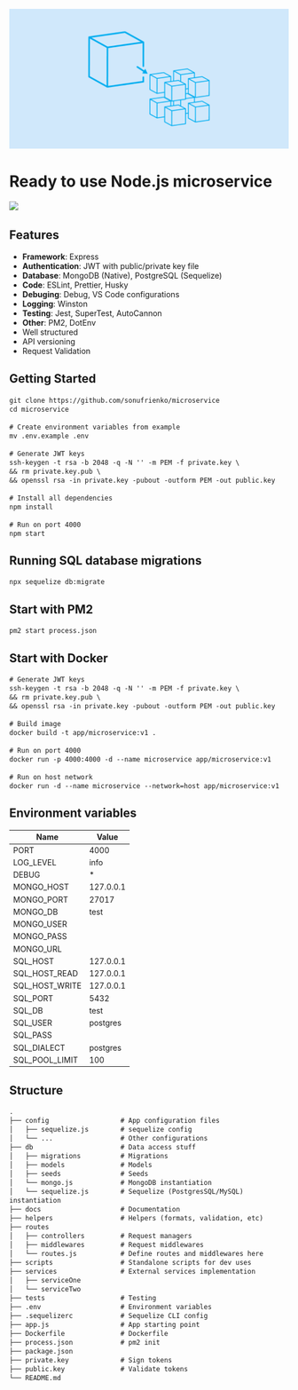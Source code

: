 ![](microservice.png)

# Ready to use Node.js microservice

![](https://github.com/sonufrienko/microservice/workflows/test-integration/badge.svg)


## Features
- **Framework**: Express
- **Authentication**: JWT with public/private key file
- **Database**: MongoDB (Native), PostgreSQL (Sequelize)
- **Code**: ESLint, Prettier, Husky
- **Debuging**: Debug, VS Code configurations
- **Logging**: Winston
- **Testing**: Jest, SuperTest, AutoCannon
- **Other**: PM2, DotEnv
- Well structured
- API versioning
- Request Validation

## Getting Started
```shell
git clone https://github.com/sonufrienko/microservice
cd microservice

# Create environment variables from example
mv .env.example .env

# Generate JWT keys
ssh-keygen -t rsa -b 2048 -q -N '' -m PEM -f private.key \
&& rm private.key.pub \
&& openssl rsa -in private.key -pubout -outform PEM -out public.key

# Install all dependencies
npm install

# Run on port 4000
npm start
```


## Running SQL database migrations
```shell
npx sequelize db:migrate
```

## Start with PM2
```shell
pm2 start process.json
```

## Start with Docker
```shell
# Generate JWT keys
ssh-keygen -t rsa -b 2048 -q -N '' -m PEM -f private.key \
&& rm private.key.pub \
&& openssl rsa -in private.key -pubout -outform PEM -out public.key

# Build image
docker build -t app/microservice:v1 .

# Run on port 4000
docker run -p 4000:4000 -d --name microservice app/microservice:v1

# Run on host network
docker run -d --name microservice --network=host app/microservice:v1
```


## Environment variables

Name | Value
------------ | -------------
PORT|4000
LOG_LEVEL|info
DEBUG|*
MONGO_HOST|127.0.0.1
MONGO_PORT|27017
MONGO_DB|test
MONGO_USER|
MONGO_PASS|
MONGO_URL|
SQL_HOST|127.0.0.1
SQL_HOST_READ|127.0.0.1
SQL_HOST_WRITE|127.0.0.1
SQL_PORT|5432
SQL_DB|test
SQL_USER|postgres
SQL_PASS|
SQL_DIALECT|postgres
SQL_POOL_LIMIT|100

## Structure

```
.
├── config                  # App configuration files
│   ├── sequelize.js        # sequelize config
│   └── ...                 # Other configurations
├── db                      # Data access stuff
│   ├── migrations          # Migrations
│   ├── models              # Models
│   ├── seeds               # Seeds
│   └── mongo.js            # MongoDB instantiation
│   └── sequelize.js        # Sequelize (PostgresSQL/MySQL) instantiation
├── docs                    # Documentation
├── helpers                 # Helpers (formats, validation, etc)
├── routes                  
│   ├── controllers         # Request managers
│   ├── middlewares         # Request middlewares
│   └── routes.js           # Define routes and middlewares here
├── scripts                 # Standalone scripts for dev uses
├── services                # External services implementation   
│   ├── serviceOne
│   └── serviceTwo
├── tests                   # Testing
├── .env                    # Environment variables
├── .sequelizerc            # Sequelize CLI config
├── app.js                  # App starting point
├── Dockerfile              # Dockerfile
├── process.json            # pm2 init
├── package.json
├── private.key             # Sign tokens
├── public.key              # Validate tokens
└── README.md         
```